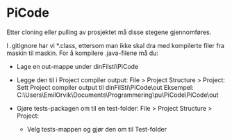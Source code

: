 # PiCode

Etter cloning eller pulling av prosjektet må disse stegene gjennomføres.

I .gitignore har vi *.class, ettersom man ikke skal dra med kompilerte filer fra maskin til maskin. 
For å kompilere .java-filene må du:
- Lage en out-mappe under dinFilsti\PiCode
- Legge den til i Project compiler output:
    File > Project Structure > Project:
    Sett Project compiler output til dinFilSti\PiCode\out
    Eksempel: C:\Users\EmilOrvik\Documents\Programmering\pu\PiCode\PiCode\out

- Gjøre tests-packagen om til en test-folder:
    File > Project Structure > Project:
    - Velg tests-mappen og gjør den om til Test-folder
